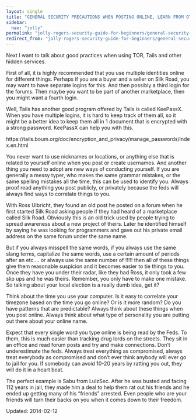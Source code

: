 ```yaml
---
layout: single
title: "GENERAL SECURITY PRECAUTIONS WHEN POSTING ONLINE, LEARN FROM OTHERS&#8217; MISTAKES"
sidebar:
  nav: "jolly"
permalink: "jolly-rogers-security-guide-for-beginners/general-security-precautions-when-posting-online-learn-from-others-mistakes/"
redirect_from: "jolly-rogers-security-guide-for-beginners/general-security-precautions-when-posting-online-learn-from-others-mistakes"
---
```




<p>Next I want to talk about good practices when using TOR, Tails and other hidden services.</p>
<p>First of all, it is highly recommended that you use multiple identities online for different things. Perhaps if you are a buyer and a seller on Silk Road, you may want to have separate logins for this. And then possibly a third login for the forums. Then maybe you want to be part of another marketplace, then you might want a fourth login.</p>
<p>Well, Tails has another good program offered by Tails is called KeePassX. When you have multiple logins, it is hard to keep track of them all, so it might be a better idea to keep them all in 1 document that is encrypted with a strong password. KeePassX can help you with this.</p>
<p>https://tails.boum.org/doc/encryption_and_privacy/manage_passwords/index.en.html</p>
<p>You never want to use nicknames or locations, or anything else that is related to yourself online when you post or create usernames. And another thing you need to adopt are new ways of conducting yourself. If you are generally a messy typer, who makes the same grammar mistakes, or the same spelling mistakes all the time, this can be used to identify you. Always proof read anything you post publicly, or privately because the feds will always find ways to correlate things to you.</p>
<p>With Ross Ulbricht, they found an old post he posted on a forum when he first started Silk Road asking people if they had heard of a marketplace called Silk Road. Obviously this is an old trick used by people trying to spread awareness about a new project of theirs. Later he identified himself by saying he was looking for programmers and gave out his private email address on the same forum under the same name.</p>
<p>But if you always misspell the same words, if you always use the same slang terms, capitalize the same words, use a certain amount of periods after an etc&#8230;. or always use the same number of !!!!! then all of these things give them reasonable suspicion and it becomes easier to tie things to you. Once they have you under their radar, like they had Ross, it only took a few slip ups and he was theirs. Remember, you only have to make one mistake. So talking about your local election is a really dumb idea, get it?</p>
<p>Think about the time you use your computer. Is it easy to correlate your timezone based on the time you go online? Or is it more random? Do you have patterns that are predictable? Always think about these things when you post online. Always think about what type of personality you are putting out there about your online name.</p>
<p>Expect that every single word you type online is being read by the Feds. To them, this is much easier than tracking drug lords on the streets. They sit in an office and read forum posts and try and make connections. Don&#8217;t underestimate the feds. Always treat everything as compromised, always treat everybody as compromised and don&#8217;t ever think anybody will ever go to jail for you. If somebody can avoid 10-20 years by ratting you out, they will do it in a heart beat.</p>
<p>The perfect example is Sabu from LulzSec. After he was busted and facing 112 years in jail, they made him a deal to help them rat out his friends and he ended up getting many of his &#8220;friends&#8221; arrested. Even people who are your friends will turn their backs on you when it comes down to their freedom.</p>

Updated: 2014-02-12

